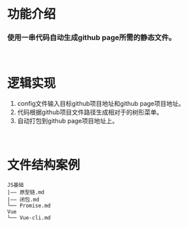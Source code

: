 # 功能介绍
### 使用一串代码自动生成github page所需的静态文件。
<br />

# 逻辑实现
1. config文件输入目标github项目地址和github page项目地址。
2. 代码根据github项目文件路径生成相对于的树形菜单。
3. 自动打包到github page项目地址上。
<br />

# 文件结构案例
```
JS基础
|—— 原型链.md
|—— 闭包.md
└── Promise.md
Vue
└── Vue-cli.md
```
<br />

